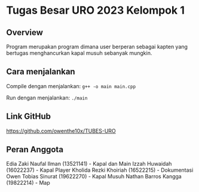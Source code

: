 # Tugas Besar URO 2023 Kelompok 1
## Overview
Program merupakan program dimana user berperan sebagai kapten yang bertugas menghancurkan kapal musuh sebanyak mungkin.

## Cara menjalankan
Compile dengan menjalankan:
```g++ -o main main.cpp```

Run dengan menjalankan:
```./main```

## Link GitHub
https://github.com/owenthe10x/TUBES-URO

## Peran Anggota
Edia Zaki Naufal Ilman (13521141) - Kapal dan Main
Izzah Huwaidah (16022237) - Kapal Player
Kholida Rezki Khoiriah (16522215) - Dokumentasi
Owen Tobias Sinurat (19622270) - Kapal Musuh
Nathan Barros Kangga (19822214) - Map